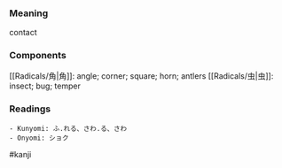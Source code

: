 ### Meaning

contact

### Components

[[Radicals/角|角]]: angle; corner; square; horn; antlers [[Radicals/虫|虫]]: insect; bug; temper

### Readings

```
- Kunyomi: ふ.れる、さわ.る、さわ
- Onyomi: ショク
```

#kanji